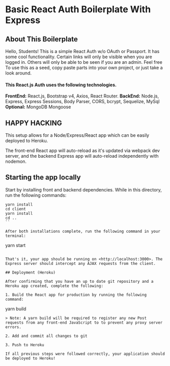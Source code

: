 # Basic React Auth Boilerplate With Express

## About This Boilerplate
Hello, Students!
This is a simple React Auth w/o OAuth or Passport. It has some cool functionality. Certain links will only be visible when you are logged in. Others will only be able to be seen if you are an admin. Feel free To use this as a seed, copy paste parts into your own project, or just take a look around.

#### This React.js Auth uses the following technologies.

**FrontEnd:** React.js, Bootstrap v4, Axios, React Router. 
**BackEnd:** Node.js, Express, Express Sessions, Body Parser, CORS, bcrypt, Sequelize, MySql **Optional:** MongoDB Mongoose

## HAPPY HACKING

This setup allows for a Node/Express/React app which can be easily deployed to Heroku.

The front-end React app will auto-reload as it's updated via webpack dev server, and the backend Express app will auto-reload independently with nodemon.

## Starting the app locally

Start by installing front and backend dependencies. While in this directory, run the following commands:

```
yarn install
cd client
yarn install
cd ..
``

After both installations complete, run the following command in your terminal:

```
yarn start
```

That's it, your app should be running on <http://localhost:3000>. The Express server should intercept any AJAX requests from the client.

## Deployment (Heroku)

After confirming that you have an up to date git repository and a Heroku app created, complete the following:

1. Build the React app for production by running the following command:

```
yarn build
```
> Note: A yarn build will be required to register any new Post requests from any front-end JavaScript to to prevent any proxy server errors.

2. Add and commit all changes to git

3. Push to Heroku

If all previous steps were followed correctly, your application should be deployed to Heroku!
